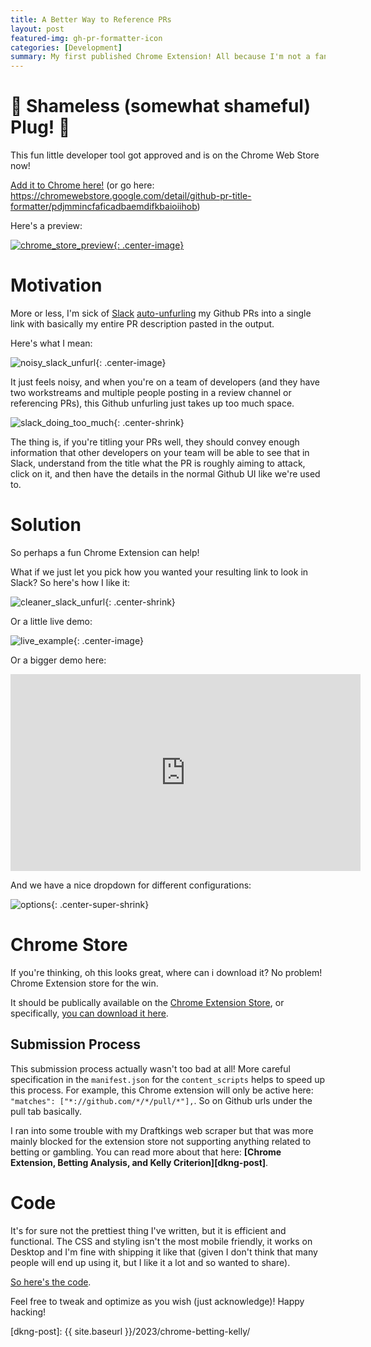 ```yaml
---
title: A Better Way to Reference PRs
layout: post
featured-img: gh-pr-formatter-icon
categories: [Development]
summary: My first published Chrome Extension! All because I'm not a fan of Slack auto unfurling my whole PR description.
---
```


# 🔌 Shameless (somewhat shameful) Plug! 🔌

This fun little developer tool got approved and is on the Chrome Web Store now!

[Add it to Chrome here!][my-chrome-extension] (or go here: <https://chromewebstore.google.com/detail/github-pr-title-formatter/pdjmmincfaficadbaemdifkbaioiihob>)

Here's a preview:

[![chrome_store_preview](/images/github-pr-formatter/chrome_store_preview.png){: .center-image}][my-chrome-extension]

# Motivation

More or less, I'm sick of [Slack][slack] [auto-unfurling][unfurl] my Github PRs into a single link with basically my entire PR description pasted in the output.

Here's what I mean:

![noisy_slack_unfurl](/images/github-pr-formatter/noisy_slack_unfurl.png){: .center-image}

It just feels noisy, and when you're on a team of developers (and they have two workstreams and multiple people posting in a review channel or referencing PRs), this Github unfurling just takes up too much space.

![slack_doing_too_much](https://media1.tenor.com/m/3du_m9alZJoAAAAC/too-much.gif){: .center-shrink}

The thing is, if you're titling your PRs well, they should convey enough information that other developers on your team will be able to see that in Slack, understand from the title what the PR is roughly aiming to attack, click on it, and then have the details in the normal Github UI like we're used to.

# Solution

So perhaps a fun Chrome Extension can help!

What if we just let you pick how you wanted your resulting link to look in Slack? So here's how I like it:

![cleaner_slack_unfurl](/images/github-pr-formatter/cleaner_slack_formatting.png){: .center-shrink}

Or a little live demo:

![live_example](/images/github-pr-formatter/demo.gif){: .center-image}

Or a bigger demo here:

<p align="center">
    <iframe width="560" height="315" src="https://www.youtube.com/embed/3IMhGmX5tFc?si=cCrYYKrgaxEPbK4P" title="YouTube video player" frameborder="0" allow="accelerometer; autoplay; clipboard-write; encrypted-media; gyroscope; picture-in-picture; web-share" allowfullscreen>
    </iframe>
</p>

And we have a nice dropdown for different configurations:

![options](/images/github-pr-formatter/options.png){: .center-super-shrink}

# Chrome Store

If you're thinking, oh this looks great, where can i download it? No problem! Chrome Extension store for the win.

It should be publically available on the [Chrome Extension Store][chrome-store], or specifically, [you can download it here][my-chrome-extension].

## Submission Process

This submission process actually wasn't too bad at all! More careful specification in the `manifest.json` for the `content_scripts` helps to speed up this process. For example, this Chrome extension will only be active here: `"matches": ["*://github.com/*/*/pull/*"],`. So on Github urls under the pull tab basically.

I ran into some trouble with my Draftkings web scraper but that was more mainly blocked for the extension store not supporting anything related to betting or gambling. You can read more about that here: **[Chrome Extension, Betting Analysis, and Kelly Criterion][dkng-post]**.

# Code

It's for sure not the prettiest thing I've written, but it is efficient and functional. The CSS and styling isn't the most mobile friendly, it works on Desktop and I'm fine with shipping it like that (given I don't think that many people will end up using it, but I like it a lot and so wanted to share).

[So here's the code][code].

Feel free to tweak and optimize as you wish (just acknowledge)! Happy hacking!

[comment]: <> (Bibliography)
[slack]: https://slack.com/
[unfurl]: https://medium.com/slack-developer-blog/everything-you-ever-wanted-to-know-about-unfurling-but-were-afraid-to-ask-or-how-to-make-your-e64b4bb9254
[code]: https://github.com/johnlarkin1/github-pr-formatter
[slack-example]: (/images/github-pr-formatter/demo.gif)
[chrome-store]: https://chromewebstore.google.com/
[my-chrome-extension]: https://chromewebstore.google.com/detail/github-pr-title-formatter/pdjmmincfaficadbaemdifkbaioiihob
[dkng-post]: {{ site.baseurl }}/2023/chrome-betting-kelly/
